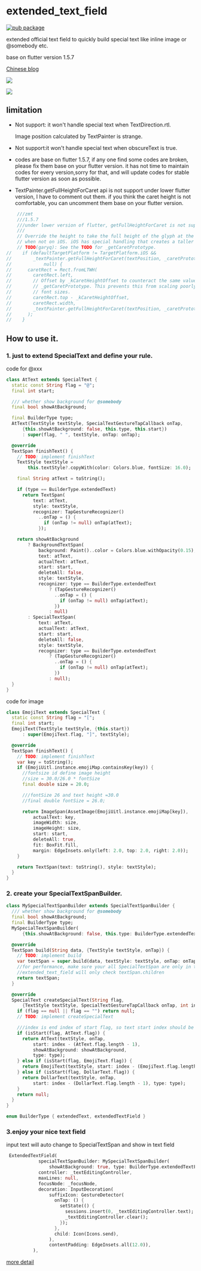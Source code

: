 # extended_text_field

[![pub package](https://img.shields.io/pub/v/extended_text_field.svg)](https://pub.dartlang.org/packages/extended_text_field)

extended official text field to quickly build special text like inline image or @somebody etc.

base on flutter version 1.5.7

[Chinese blog](https://juejin.im/post/5ccc25156fb9a0320f7df543)


![](https://github.com/fluttercandies/Flutter_Candies/blob/master/gif/extended_text_field/extended_text_field.gif)


![](https://github.com/fluttercandies/Flutter_Candies/blob/master/gif/extended_text_field/extended_text_field_image.gif)


## limitation

- Not support: it won't handle special text when TextDirection.rtl.

  Image position calculated by TextPainter is strange.

- Not support:it won't handle special text when obscureText is true.

- codes are base on flutter 1.5.7, if any one find some codes are broken,
please fix them base on your flutter version.
it has not time to maintain codes for every version,sorry for that,
and will update codes for stable flutter version as soon as possible.

- TextPainter.getFullHeightForCaret api is not support under lower flutter version,
  I have to comment out them. if you think the caret height is not comfortable,
  you can uncomment them base on your flutter version.
```dart
    ///zmt
    ///1.5.7
    ///under lower version of flutter, getFullHeightForCaret is not support
    ///
    // Override the height to take the full height of the glyph at the TextPosition
    // when not on iOS. iOS has special handling that creates a taller caret.
    // TODO(garyq): See the TODO for _getCaretPrototype.
//    if (defaultTargetPlatform != TargetPlatform.iOS &&
//        _textPainter.getFullHeightForCaret(textPosition, _caretPrototype) !=
//            null) {
//      caretRect = Rect.fromLTWH(
//        caretRect.left,
//        // Offset by _kCaretHeightOffset to counteract the same value added in
//        // _getCaretPrototype. This prevents this from scaling poorly for small
//        // font sizes.
//        caretRect.top - _kCaretHeightOffset,
//        caretRect.width,
//        _textPainter.getFullHeightForCaret(textPosition, _caretPrototype),
//      );
//    }
```

##  How to use it.

### 1. just to extend SpecialText and define your rule.

code for @xxx
```dart
class AtText extends SpecialText {
  static const String flag = "@";
  final int start;

  /// whether show background for @somebody
  final bool showAtBackground;

  final BuilderType type;
  AtText(TextStyle textStyle, SpecialTextGestureTapCallback onTap,
      {this.showAtBackground: false, this.type, this.start})
      : super(flag, " ", textStyle, onTap: onTap);

  @override
  TextSpan finishText() {
    // TODO: implement finishText
    TextStyle textStyle =
        this.textStyle?.copyWith(color: Colors.blue, fontSize: 16.0);

    final String atText = toString();

    if (type == BuilderType.extendedText)
      return TextSpan(
          text: atText,
          style: textStyle,
          recognizer: TapGestureRecognizer()
            ..onTap = () {
              if (onTap != null) onTap(atText);
            });

    return showAtBackground
        ? BackgroundTextSpan(
            background: Paint()..color = Colors.blue.withOpacity(0.15),
            text: atText,
            actualText: atText,
            start: start,
            deleteAll: false,
            style: textStyle,
            recognizer: type == BuilderType.extendedText
                ? (TapGestureRecognizer()
                  ..onTap = () {
                    if (onTap != null) onTap(atText);
                  })
                : null)
        : SpecialTextSpan(
            text: atText,
            actualText: atText,
            start: start,
            deleteAll: false,
            style: textStyle,
            recognizer: type == BuilderType.extendedText
                ? (TapGestureRecognizer()
                  ..onTap = () {
                    if (onTap != null) onTap(atText);
                  })
                : null);
  }
}
```

code for image
``` dart
class EmojiText extends SpecialText {
  static const String flag = "[";
  final int start;
  EmojiText(TextStyle textStyle, {this.start})
      : super(EmojiText.flag, "]", textStyle);

  @override
  TextSpan finishText() {
    // TODO: implement finishText
    var key = toString();
    if (EmojiUitl.instance.emojiMap.containsKey(key)) {
      //fontsize id define image height
      //size = 30.0/26.0 * fontSize
      final double size = 20.0;

      ///fontSize 26 and text height =30.0
      //final double fontSize = 26.0;

      return ImageSpan(AssetImage(EmojiUitl.instance.emojiMap[key]),
          actualText: key,
          imageWidth: size,
          imageHeight: size,
          start: start,
          deleteAll: true,
          fit: BoxFit.fill,
          margin: EdgeInsets.only(left: 2.0, top: 2.0, right: 2.0));
    }

    return TextSpan(text: toString(), style: textStyle);
  }
}
```

### 2. create your SpecialTextSpanBuilder.
``` dart
class MySpecialTextSpanBuilder extends SpecialTextSpanBuilder {
  /// whether show background for @somebody
  final bool showAtBackground;
  final BuilderType type;
  MySpecialTextSpanBuilder(
      {this.showAtBackground: false, this.type: BuilderType.extendedText});

  @override
  TextSpan build(String data, {TextStyle textStyle, onTap}) {
    // TODO: implement build
    var textSpan = super.build(data, textStyle: textStyle, onTap: onTap);
    //for performance, make sure your all SpecialTextSpan are only in textSpan.children
    //extended_text_field will only check textSpan.children
    return textSpan;
  }

  @override
  SpecialText createSpecialText(String flag,
      {TextStyle textStyle, SpecialTextGestureTapCallback onTap, int index}) {
    if (flag == null || flag == "") return null;
    // TODO: implement createSpecialText

    ///index is end index of start flag, so text start index should be index-(flag.length-1)
    if (isStart(flag, AtText.flag)) {
      return AtText(textStyle, onTap,
          start: index - (AtText.flag.length - 1),
          showAtBackground: showAtBackground,
          type: type);
    } else if (isStart(flag, EmojiText.flag)) {
      return EmojiText(textStyle, start: index - (EmojiText.flag.length - 1));
    } else if (isStart(flag, DollarText.flag)) {
      return DollarText(textStyle, onTap,
          start: index - (DollarText.flag.length - 1), type: type);
    }
    return null;
  }
}

enum BuilderType { extendedText, extendedTextField }
```

### 3.enjoy your nice text field
input text will auto change to SpecialTextSpan and show in text field
``` dart
 ExtendedTextField(
            specialTextSpanBuilder: MySpecialTextSpanBuilder(
                showAtBackground: true, type: BuilderType.extendedTextField),
            controller: _textEditingController,
            maxLines: null,
            focusNode: _focusNode,
            decoration: InputDecoration(
                suffixIcon: GestureDetector(
                  onTap: () {
                    setState(() {
                      sessions.insert(0, _textEditingController.text);
                      _textEditingController.clear();
                    });
                  },
                  child: Icon(Icons.send),
                ),
                contentPadding: EdgeInsets.all(12.0)),
          ),
```

[more detail](https://github.com/fluttercandies/extended_text_field/blob/master/example/lib/text_demo.dart)
